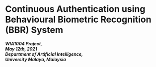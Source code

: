 # Continuous Authentication using Behavioural Biometric Recognition (BBR) System

***WIA1004 Project,<br>
May 12th, 2021<br>
Department of Artificial Intelligence,<br>
University Malaya, Malaysia <br>***

